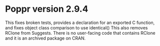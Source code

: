 # Poppr version 2.9.4

This fixes broken tests, provides a declaration for an exported C function, and fixes object class comparison to use identical()
This also removes RClone from Suggests. There is no user-facing code that contains RClone and it is an archived package on CRAN.

